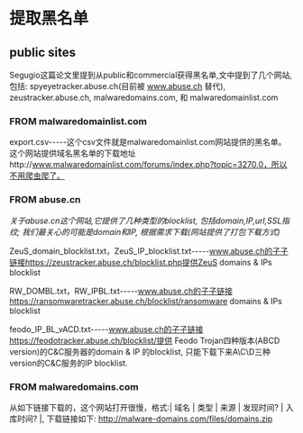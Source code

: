 # 提取黑名单
## public sites
Segugio这篇论文里提到从public和commercial获得黑名单,文中提到了几个网站, 包括:
spyeyetracker.abuse.ch(目前被 www.abuse.ch 替代), zeustracker.abuse.ch, malwaredomains.com, 和 malwaredomainlist.com

### FROM malwaredomainlist.com
export.csv-----这个csv文件就是malwaredomainlist.com网站提供的黑名单。这个网站提供域名黑名单的下载地址http://www.malwaredomainlist.com/forums/index.php?topic=3270.0，所以不用爬虫爬了。



### FROM abuse.cn
*关于abuse.cn这个网站,它提供了几种类型的blocklist, 包括domain,IP,url,SSL指纹; 我们最关心的可能是domain和IP, 根据需求下载(网站提供了打包下载方式)*

ZeuS_domain_blocklist.txt，ZeuS_IP_blocklist.txt-----www.abuse.ch的子子链接https://zeustracker.abuse.ch/blocklist.php提供ZeuS domains & IPs blocklist

RW_DOMBL.txt，RW_IPBL.txt-----www.abuse.ch的子子链接https://ransomwaretracker.abuse.ch/blocklist/ransomware domains & IPs blocklist

feodo_IP_BL_vACD.txt-----www.abuse.ch的子子链接https://feodotracker.abuse.ch/blocklist/提供 Feodo Trojan四种版本(ABCD version)的C&C服务器的domain & IP 的blocklist, 只能下载下来A\C\D三种version的C&C服务的IP blocklist.


### FROM malwaredomains.com
从如下链接下载的，这个网站打开很慢，格式:| 域名 | 类型 | 来源 | 发现时间? | 入库时间? |, 下载链接如下:
http://malware-domains.com/files/domains.zip
